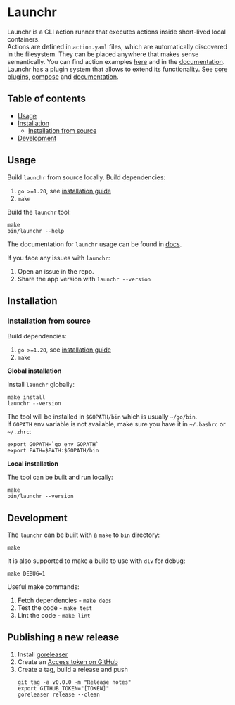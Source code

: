 # Launchr

Launchr is a CLI action runner that executes actions inside short-lived local containers.  
Actions are defined in `action.yaml` files, which are automatically discovered in the filesystem. 
They can be placed anywhere that makes sense semantically. You can find action examples [here](example) and in the [documentation](docs).  
Launchr has a plugin system that allows to extend its functionality. See [core plugins](plugins), [compose](https://github.com/launchrctl/compose) and [documentation](docs).

## Table of contents

* [Usage](#usage)
* [Installation](#installation)
  * [Installation from source](#installation-from-source)
* [Development](#development)

## Usage

Build `launchr` from source locally. Build dependencies:
1. `go >=1.20`, see [installation guide](https://go.dev/doc/install)
2. `make`

Build the `launchr` tool:
```shell
make
bin/launchr --help
```

The documentation for `launchr` usage can be found in [docs](docs).

If you face any issues with `launchr`:
1. Open an issue in the repo. 
2. Share the app version with `launchr --version`

## Installation

### Installation from source

Build dependencies:
1. `go >=1.20`, see [installation guide](https://go.dev/doc/install)
2. `make`

**Global installation**

Install `launchr` globally:
```shell
make install
launchr --version
```

The tool will be installed in `$GOPATH/bin` which is usually `~/go/bin`.  
If `GOPATH` env variable is not available, make sure you have it in `~/.bashrc` or `~/.zhrc`:

```shell
export GOPATH=`go env GOPATH`
export PATH=$PATH:$GOPATH/bin
```

**Local installation**

The tool can be built and run locally:
```shell
make
bin/launchr --version
```

## Development

The `launchr`  can be built with a `make` to `bin` directory:
```shell
make
```
It is also supported to make a build to use with `dlv` for debug:
```shell
make DEBUG=1
```

Useful make commands:
1. Fetch dependencies - `make deps`
2. Test the code - `make test`
3. Lint the code - `make lint`

## Publishing a new release

1. Install [goreleaser](https://goreleaser.com/install/)
2. Create an [Access token on GitHub](https://github.com/settings/tokens)
3. Create a tag, build a release and push
   ```shell
   git tag -a v0.0.0 -m "Release notes"
   export GITHUB_TOKEN="[TOKEN]"
   goreleaser release --clean
   ```
